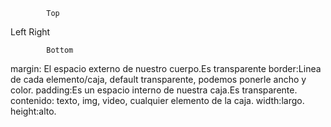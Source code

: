             Top

Left                   Right

            Bottom


margin: El espacio externo de nuestro cuerpo.Es transparente
border:Linea de cada elemento/caja, default transparente, podemos ponerle ancho y color.
padding:Es un espacio interno de nuestra caja.Es transparente.
contenido: texto, img, video, cualquier elemento de la caja.
width:largo.
height:alto.
